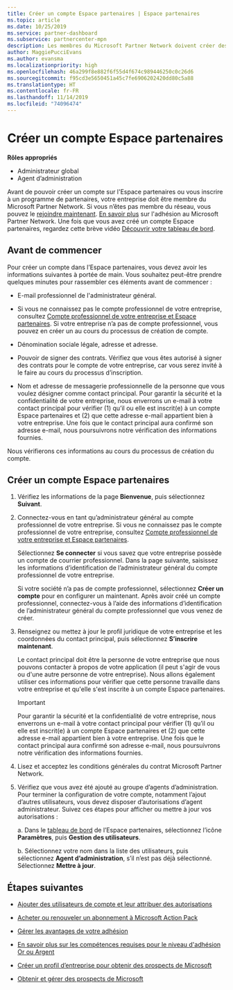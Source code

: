 ```yaml
---
title: Créer un compte Espace partenaires | Espace partenaires
ms.topic: article
ms.date: 10/25/2019
ms.service: partner-dashboard
ms.subservice: partnercenter-mpn
description: Les membres du Microsoft Partner Network doivent créer des comptes Espace partenaires pour gérer leurs revenus du réseau et leurs compétences, ainsi que créer un profil d’entreprise.
author: MaggiePucciEvans
ms.author: evansma
ms.localizationpriority: high
ms.openlocfilehash: 46a299f8e882f6f55d4f674c989446250c0c26d6
ms.sourcegitcommit: f95cd3e5650451a45c7fe6906202420dd80c5a88
ms.translationtype: HT
ms.contentlocale: fr-FR
ms.lasthandoff: 11/14/2019
ms.locfileid: "74096474"
---
```

# <a name="create-a-partner-center-account"></a>Créer un compte Espace partenaires

**Rôles appropriés**

- Administrateur global
- Agent d’administration

Avant de pouvoir créer un compte sur l'Espace partenaires ou vous inscrire à un programme de partenaires, votre entreprise doit être membre du Microsoft Partner Network. Si vous n’êtes pas membre du réseau, vous pouvez le [rejoindre maintenant](https://partners.microsoft.com/PartnerProgram/simplifiedenrollment.aspx).  [En savoir plus](https://partner.microsoft.com/membership) sur l'adhésion au Microsoft Partner Network. Une fois que vous avez créé un compte Espace partenaires, regardez cette brève vidéo [Découvrir votre tableau de bord](https://vimeo.com/290338211).

## <a name="before-you-begin"></a>Avant de commencer

Pour créer un compte dans l’Espace partenaires, vous devez avoir les informations suivantes à portée de main. Vous souhaitez peut-être prendre quelques minutes pour rassembler ces éléments avant de commencer :

-   E-mail professionnel de l'administrateur général.

-   Si vous ne connaissez pas le compte professionnel de votre entreprise, consultez [Compte professionnel de votre entreprise et Espace partenaires](azure-active-directory-tenants-and-partner-center.md). Si votre entreprise n’a pas de compte professionnel, vous pouvez en créer un au cours du processus de création de compte. 

-   Dénomination sociale légale, adresse et adresse.  

-   Pouvoir de signer des contrats. Vérifiez que vous êtes autorisé à signer des contrats pour le compte de votre entreprise, car vous serez invité à le faire au cours du processus d’inscription.

-   Nom et adresse de messagerie professionnelle de la personne que vous voulez désigner comme contact principal. Pour garantir la sécurité et la confidentialité de votre entreprise, nous enverrons un e-mail à votre contact principal pour vérifier (1) qu’il ou elle est inscrit(e) à un compte Espace partenaires et (2) que cette adresse e-mail appartient bien à votre entreprise. Une fois que le contact principal aura confirmé son adresse e-mail, nous poursuivrons notre vérification des informations fournies.

Nous vérifierons ces informations au cours du processus de création du compte. 
 
## <a name="create-a-partner-center-account"></a>Créer un compte Espace partenaires

1.  Vérifiez les informations de la page **Bienvenue**, puis sélectionnez **Suivant**.

2.  Connectez-vous en tant qu’administrateur général au compte professionnel de votre entreprise. Si vous ne connaissez pas le compte professionnel de votre entreprise, consultez [Compte professionnel de votre entreprise et Espace partenaires](azure-active-directory-tenants-and-partner-center.md).

    Sélectionnez **Se connecter** si vous savez que votre entreprise possède un compte de courrier professionnel. Dans la page suivante, saisissez les informations d’identification de l’administrateur général du compte professionnel de votre entreprise. 

    Si votre société n’a pas de compte professionnel, sélectionnez **Créer un compte** pour en configurer un maintenant. Après avoir créé un compte professionnel, connectez-vous à l’aide des informations d’identification de l’administrateur général du compte professionnel que vous venez de créer.

3.  Renseignez ou mettez à jour le profil juridique de votre entreprise et les coordonnées du contact principal, puis sélectionnez **S’inscrire maintenant**. 

    Le contact principal doit être la personne de votre entreprise que nous pouvons contacter à propos de votre application (il peut s'agir de vous ou d'une autre personne de votre entreprise). Nous allons également utiliser ces informations pour vérifier que cette personne travaille dans votre entreprise et qu'elle s'est inscrite à un compte Espace partenaires.

    > [!IMPORTANT]  
    > Pour garantir la sécurité et la confidentialité de votre entreprise, nous enverrons un e-mail à votre contact principal pour vérifier (1) qu’il ou elle est inscrit(e) à un compte Espace partenaires et (2) que cette adresse e-mail appartient bien à votre entreprise. Une fois que le contact principal aura confirmé son adresse e-mail, nous poursuivrons notre vérification des informations fournies.

4.  Lisez et acceptez les conditions générales du contrat Microsoft Partner Network. 

5.  Vérifiez que vous avez été ajouté au groupe d’agents d’administration. Pour terminer la configuration de votre compte, notamment l’ajout d’autres utilisateurs, vous devez disposer d’autorisations d’agent administrateur. Suivez ces étapes pour afficher ou mettre à jour vos autorisations :

    a. Dans le [tableau de bord](https://partner.microsoft.com/dashboard/home**) de l’Espace partenaires, sélectionnez l’icône **Paramètres**, puis **Gestion des utilisateurs**.  

    b. Sélectionnez votre nom dans la liste des utilisateurs, puis sélectionnez **Agent d’administration**, s’il n’est pas déjà sélectionné. Sélectionnez **Mettre à jour**.  

## <a name="next-steps"></a>Étapes suivantes

-   [Ajouter des utilisateurs de compte et leur attribuer des autorisations](create-user-accounts-and-set-permissions.md)

-   [Acheter ou renouveler un abonnement à Microsoft Action Pack](mpn-get-action-pack.md)

-   [Gérer les avantages de votre adhésion](manage-your-partner-network-benefits.md)

-   [En savoir plus sur les compétences requises pour le niveau d'adhésion Or ou Argent](https://partner.microsoft.com/membership/competencies)

-   [Créer un profil d’entreprise pour obtenir des prospects de Microsoft](create-a-marketing-profile.md)

-   [Obtenir et gérer des prospects de Microsoft](responding-to-referrals.md)